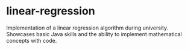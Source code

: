 # linear-regression
Implementation of a linear regression algorithm during university. Showcases basic Java skills and the ability to implement mathematical concepts with code.
